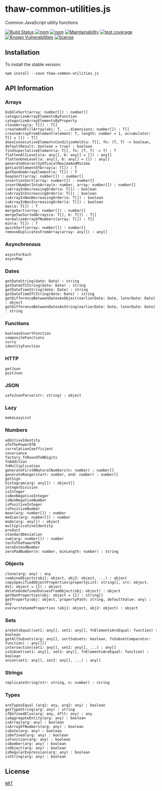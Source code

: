 # thaw-common-utilities.js
Common JavaScript utility functions

[![Build Status](https://secure.travis-ci.org/tom-weatherhead/common-utilities.js.svg)](https://travis-ci.org/tom-weatherhead/common-utilities.js)
[![npm](https://img.shields.io/npm/v/thaw-common-utilities.js.svg)](https://www.npmjs.com/package/thaw-common-utilities.js)
[![npm](https://img.shields.io/npm/dt/thaw-common-utilities.js.svg)](https://www.npmjs.com/package/thaw-common-utilities.js)
[![Maintainability](https://api.codeclimate.com/v1/badges/b3552ee42819a985d7a7/maintainability)](https://codeclimate.com/github/tom-weatherhead/common-utilities.js/maintainability)
[![test coverage](https://api.codeclimate.com/v1/badges/b3552ee42819a985d7a7/test_coverage)](https://codeclimate.com/github/tom-weatherhead/othello-angular-electron/test_coverage)
[![Known Vulnerabilities](https://snyk.io/test/github/tom-weatherhead/common-utilities.js/badge.svg?targetFile=package.json&package-lock.json)](https://snyk.io/test/github/tom-weatherhead/common-utilities.js?targetFile=package.json&package-lock.json)
[![license](https://img.shields.io/github/license/mashape/apistatus.svg)](https://github.com/tom-weatherhead/common-utilities.js/blob/master/LICENSE)

## Installation
To install the stable version:
```
npm install --save thaw-common-utilities.js
```

## API Information

### Arrays
```
bubbleSort(array: number[]) : number[]
categorizeArrayElementsByFunction
categorizeArrayElementsByProperty
cloneArray(a: T[]) : T[]
createAndFillArray(obj: T, ...dimensions: number[]) : T[]
createArrayFromElement(element: T, length: number = 1, accumulator: T[] = []) : T[]
doesConsecutiveElementsConditionHold(a: T[], fn: (T, T) -> boolean, defaultResult: boolean = true) : boolean
findSuperlativeElement(a: T[], fn: (T, T) -> T) : T
flattenAllLevels(a: any[], b: any[] = []) : any[]
flattenOneLevel(a: any[], b: any[] = []) : any[]
generateHierarchyOfLocalMaximaAndMinima
getLastElementOfArray(a: T[]) : T
getRandomArrayElement(a: T[]) : T
heapSort(array: number[]) : number[]
insertionSort(array: number[]) : number[]
insertNumberIntoArray(n: number, array: number[]) : number[]
isArrayInDecreasingOrder(a: T[]) : boolean
isArrayInIncreasingOrder(a: T[]) : boolean
isArrayInNonDecreasingOrder(a: T[]) : boolean
isArrayInNonIncreasingOrder(a: T[]) : boolean
max(a: T[]) : T
mergeSort(array: number[]) : number[]
mergeTwoSortedArrays(a: T[], b: T[]) : T[]
normalizeArrayOfNumbers(array: T[]) : T[]
min(a: T[]) : T
quickSort(array: number[]) : number[]
removeDuplicatesFromArray(array: any[]) : any[]
```

### Asynchronous
```
asyncForEach
asyncMap
```

### Dates
```
getDateString(date: Date) : string
getDateUTCString(date: Date) : string
getDateTimeString(date: Date) : string
getDateTimeUTCString(date: Date) : string
getDifferenceBetweenDatesAsObject(earlierDate: Date, laterDate: Date) : object
getDifferenceBetweenDatesAsString(earlierDate: Date, laterDate: Date) : string
```

### Functions
```
booleanInvertFunction
compositeFunctions
curry
identityFunction
```

### HTTP
```
getJson
postJson
```

### JSON
```
safeJsonParse(str: string) : object
```

### Lazy
```
makeLazyList
```

### Numbers
```
additiveIdentity
aToThePowerOfB
correlationCoefficient
covariance
factory_fnRoundToNDigits
fnAddition
fnMultiplication
generateFirstNNaturalNumbers(n: number) : number[]
generateRange(start: number, end: number) : number[]
getSign
histogram(arg: any[]) : object[]
integerDivision
isInteger
isNonNegativeInteger
isNonNegativeNumber
isPositiveInteger
isPositiveNumber
mean(arg: number[]) : number
median(arg: number[]) : number
mode(arg: any[]) : object
multiplicativeIdentity
product
standardDeviation
sum(arg: number[]) : number
tenToThePowerOfN
zeroExtendNumber
zeroPadNumber(n: number, minLength: number) : string
```

### Objects
```
clone(arg: any) : any
combineObjects(obj1: object, obj2: object, ...) : object
copySpecifiedObjectProperties(propertyList: string[], src: object, dst: object = {}) : object
deleteUndefinedValuesFromObject(obj: object) : object
getOwnProperties(obj: object = {}) : string[]
getProperty(obj: object, propertyPath: string, defaultValue: any) : any
overwriteSomeProperties (obj1: object, obj2: object) : object
```

### Sets
```
areSetsEqual(set1: any[], set2: any[], fnElementsAreEqual: function) : boolean
getAllSubsets(arg: any[], sortSubsets: boolean, fnSubsetComparator: function) : any[][]
intersection(set1: any[], set2: any[], ...) : any[]
isSubset(set1: any[], set2: any[], fnElementsAreEqual: function) : boolean
union(set1: any[], set2: any[], ...) : any[]
```

### Strings
```
replicateString(str: string, n: number) : string
```

### Types
```
areTypesEqual (arg1: any, arg2: any) : boolean
getTypeString(arg: any) : string
ifDefinedElse(arg: any, dflt: any) : any
isAggregateEntity(arg: any) : boolean
isArray(arg: any) : boolean
isArrayOfNumbers(arg: any) : boolean
isDate(arg: any) : boolean
isDefined(arg: any) : boolean
isFunction(arg: any) : boolean
isNumber(arg: any) : boolean
isObject(arg: any) : boolean
isRegularExpression(arg: any) : boolean
isString(arg: any) : boolean
```

## License
[MIT](https://choosealicense.com/licenses/mit/)

